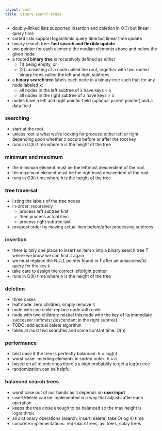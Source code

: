 ```yaml
---
layout: post
title: Binary search trees
---
```


* doubly-linked lists supported insertion and deletion in O(1) but linear query time
* sorted lists support logarithmic query time but linear time update
* binary search tree: **fast search and flexible update**
* two pointer for each element: the median elements above and below the given node
* a rooted **binary tree** is recursively defined as either
    * (1) being empty, or
    * (2) consisting of a node called the root, together with two rooted binary trees called the left and right subtrees
* a **binary search tree** labels each node in a binary tree such that for any node labeled x:
    * all nodes in the left subtree of x have keys < x
    * all nodes in the right subtree of x have keys > x
* nodes have a left and right pointer field (optional parent pointer) and a data field

### searching

* start at the root
* unless root is what we're looking for proceed either left or right depending upon whether x occurs before or after the root key
* runs in O(h) time where h is the height of the tree

### minimum and maximum

* the minimum element must be the leftmost descendent of the root
* the maximum element must be the rightmost descendent of the root
* runs in O(h) time where h is the height of the tree

### tree traversal

* listing the labels of the tree nodes
* in-order: recursively
    * process left subtree first
    * then process actual item
    * process right subtree last
* pre/post order by moving actual item before/after processing subtrees

### insertion

* there is only one place to insert an item x into a binary search tree T where we know we can find it again
* we must replace the NULL pointer found in T after an unsuccessful query for the key k
* take care to assign the correct left/right pointer
* runs in O(h) time where h is the height of the tree

### deletion

* three cases
* leaf node: zero children, simply remove it
* node with one child: replace node with child
* node with two children: relabel this node with the key of its immediate successor (leftmost descendant in the right subtree)
* TODO: add actual delete algorithm
* takes at most two searches and some contant time: O(h)

### performance

* best case if the tree is perfectly balanced:  h = log(n)
* worst case: inserting elements in sorted order: h = n
* based on all n! orderings there's a high probablity to get a log(n) tree
* randomization can be helpful

### balanced search trees

* worst case out of our hands as it depends on **user input**
* insert/delete can be implemented in a way that adjusts after each operation
* keeps the tree close enough to be balanced so the max height is logarithmic
* all dictionary operations (search, insert, delete) take O(log n) time
* concrete implementations: red-black trees, avl trees, splay trees
